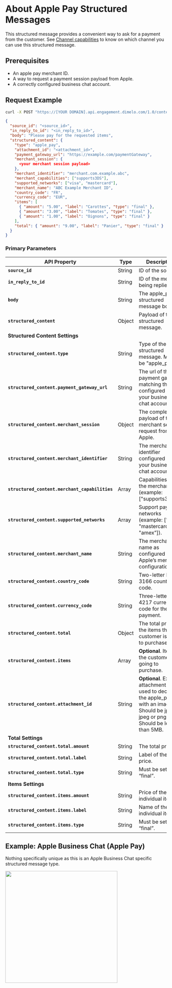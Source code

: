 # About Apple Pay Structured Messages

This structured message provides a convenient way to ask for a payment from the customer. See [Channel capabilities](../structured-messages/#channel-capabilities) to know on which channel you can use this structured message.

## Prerequisites
* An apple pay merchant ID.
* A way to request a payment session payload from Apple.
* A correctly configured business chat account.

## Request Example

```bash
curl -X POST "https://[YOUR DOMAIN].api.engagement.dimelo.com/1.0/contents"
```

```json
{
  "source_id": "<source_id>",
  "in_reply_to_id": "<in_reply_to_id>",
  "body": "Please pay for the requested items",
  "structured_content": {
    "type": "apple_pay",
    "attachment_id": "<attachment_id>",
    "payment_gateway_url": "https://example.com/paymentGateway",
    "merchant_session": {
      <your merchant session payload>
    },
    "merchant_identifier": "merchant.com.example.abc",
    "merchant_capabilities": ["supports3DS"],
    "supported_networks": ["visa", "mastercard"],
    "merchant_name": "ABC Example Merchant ID",
    "country_code": "FR",
    "currency_code": "EUR",
    "items": [
      { "amount": "5.00", "label": "Carottes", "type": "final" },
      { "amount": "3.00", "label": "Tomates", "type": "final" },
      { "amount": "1.00", "label": "Oignons", "type": "final" }
    ],
    "total": { "amount": "9.00", "label": "Panier", "type": "final" }
  }
}
```

### Primary Parameters

| API Property | Type | Description |
|-|-|-|
| **`source_id`** | String | ID of the source. |
| **`in_reply_to_id`** | String | ID of the message being replied to. |
| **`body`** | String | The apple_pay structured message body. |
| **`structured_content`** | Object | Payload of the structured message. |
| **Structured Content Settings** | | |
| **`structured_content.type`** | String | Type of the structured message. Must be "apple_pay". |
| **`structured_content.payment_gateway_url`** | String | The url of the payment gateway matching the one configured in your business chat account. |
| **`structured_content.merchant_session`** | Object | The complete payload of the merchant session request from Apple. |
| **`structured_content.merchant_identifier`** | String | The merchant identifier configured in your business chat account. |
| **`structured_content.merchant_capabilities`** | Array | Capabilities for the merchant id (example: ["supports3DS”]). |
| **`structured_content.supported_networks`** | Array | Support payment networks (example: ["visa”, "mastercard”, "amex”]). |
| **`structured_content.merchant_name`** | String | The merchant name as configured in Apple’s merchant configuration. |
| **`structured_content.country_code`** | String | Two-letter ISO 3166 country code. |
| **`structured_content.currency_code`** | String | Three-letter ISO 4217 currency code for the payment. |
| **`structured_content.total`** | Object | The total price of the items the customer is going to purchase. |
| **`structured_content.items`** | Array | **Optional**. Items the customer is going to purchase. |
| **`structured_content.attachment_id`** | String | **Optional**. Existing attachment id used to decorate the apple_pay with an image.<br>Should be jpg, jpeg or png.<br>Should be less than 5MB. |
| **Total Settings** | | |
| **`structured_content.total.amount`** | String | The total price. |
| **`structured_content.total.label`** | String | Label of the total price. |
| **`structured_content.total.type`** | String | Must be set to “final”. |
| **Items Settings** | | |
| **`structured_content.items.amount`** | String | Price of the individual item. |
| **`structured_content.items.label`** | String | Name of the individual item. |
| **`structured_content.items.type`** | String | Must be set to “final”. |

## Example: Apple Business Chat (Apple Pay)

Nothing specifically unique as this is an Apple Business Chat specific structured message type.

<img class="img-fluid" width="350" src="../../../img/structured-messages-apple-pay-apple-biz.png">
